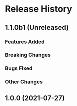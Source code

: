 # Release History

## 1.1.0b1 (Unreleased)

### Features Added

### Breaking Changes

### Bugs Fixed

### Other Changes

## 1.0.0 (2021-07-27)